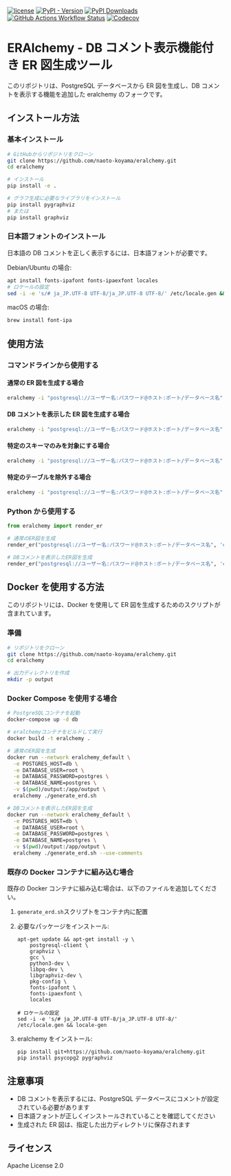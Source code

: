 [![license](https://img.shields.io/badge/License-Apache%202.0-yellow?logo=opensourceinitiative&logoColor=white)](LICENSE)
[![PyPI - Version](https://img.shields.io/pypi/v/eralchemy?logo=pypi&logoColor=white)](https://pypi.org/project/ERAlchemy/)
[![PyPI Downloads](https://img.shields.io/pypi/dm/eralchemy?logo=pypi&logoColor=white)](https://pypi.org/project/eralchemy/)
[![GitHub Actions Workflow Status](https://img.shields.io/github/actions/workflow/status/eralchemy/eralchemy/unit.yaml?logo=github&logoColor=white)](https://github.com/eralchemy/eralchemy/actions/workflows/unit.yaml)
[![Codecov](https://img.shields.io/codecov/c/github/eralchemy/eralchemy?logo=codecov&logoColor=white&token=gSfKRZVvAh)](https://app.codecov.io/gh/eralchemy/eralchemy/tree/main)

# ERAlchemy - DB コメント表示機能付き ER 図生成ツール

このリポジトリは、PostgreSQL データベースから ER 図を生成し、DB コメントを表示する機能を追加した eralchemy のフォークです。

## インストール方法

### 基本インストール

```bash
# GitHubからリポジトリをクローン
git clone https://github.com/naoto-koyama/eralchemy.git
cd eralchemy

# インストール
pip install -e .

# グラフ生成に必要なライブラリをインストール
pip install pygraphviz
# または
pip install graphviz
```

### 日本語フォントのインストール

日本語の DB コメントを正しく表示するには、日本語フォントが必要です。

Debian/Ubuntu の場合:

```bash
apt install fonts-ipafont fonts-ipaexfont locales
# ロケールの設定
sed -i -e 's/# ja_JP.UTF-8 UTF-8/ja_JP.UTF-8 UTF-8/' /etc/locale.gen && locale-gen
```

macOS の場合:

```bash
brew install font-ipa
```

## 使用方法

### コマンドラインから使用する

#### 通常の ER 図を生成する場合

```bash
eralchemy -i "postgresql://ユーザー名:パスワード@ホスト:ポート/データベース名" -o erd_normal.pdf
```

#### DB コメントを表示した ER 図を生成する場合

```bash
eralchemy -i "postgresql://ユーザー名:パスワード@ホスト:ポート/データベース名" -o erd_comments.pdf --use-comments
```

#### 特定のスキーマのみを対象にする場合

```bash
eralchemy -i "postgresql://ユーザー名:パスワード@ホスト:ポート/データベース名" -o erd.pdf --use-comments -s "スキーマ名"
```

#### 特定のテーブルを除外する場合

```bash
eralchemy -i "postgresql://ユーザー名:パスワード@ホスト:ポート/データベース名" -o erd.pdf --use-comments --exclude-tables テーブル1 テーブル2
```

### Python から使用する

```python
from eralchemy import render_er

# 通常のER図を生成
render_er("postgresql://ユーザー名:パスワード@ホスト:ポート/データベース名", 'erd_normal.png')

# DBコメントを表示したER図を生成
render_er("postgresql://ユーザー名:パスワード@ホスト:ポート/データベース名", 'erd_comments.png', use_comments=True)
```

## Docker を使用する方法

このリポジトリには、Docker を使用して ER 図を生成するためのスクリプトが含まれています。

### 準備

```bash
# リポジトリをクローン
git clone https://github.com/naoto-koyama/eralchemy.git
cd eralchemy

# 出力ディレクトリを作成
mkdir -p output
```

### Docker Compose を使用する場合

```bash
# PostgreSQLコンテナを起動
docker-compose up -d db

# eralchemyコンテナをビルドして実行
docker build -t eralchemy .

# 通常のER図を生成
docker run --network eralchemy_default \
  -e POSTGRES_HOST=db \
  -e DATABASE_USER=root \
  -e DATABASE_PASSWORD=postgres \
  -e DATABASE_NAME=postgres \
  -v $(pwd)/output:/app/output \
  eralchemy ./generate_erd.sh

# DBコメントを表示したER図を生成
docker run --network eralchemy_default \
  -e POSTGRES_HOST=db \
  -e DATABASE_USER=root \
  -e DATABASE_PASSWORD=postgres \
  -e DATABASE_NAME=postgres \
  -v $(pwd)/output:/app/output \
  eralchemy ./generate_erd.sh --use-comments
```

### 既存の Docker コンテナに組み込む場合

既存の Docker コンテナに組み込む場合は、以下のファイルを追加してください。

1. `generate_erd.sh`スクリプトをコンテナ内に配置
2. 必要なパッケージをインストール:

   ```
   apt-get update && apt-get install -y \
       postgresql-client \
       graphviz \
       gcc \
       python3-dev \
       libpq-dev \
       libgraphviz-dev \
       pkg-config \
       fonts-ipafont \
       fonts-ipaexfont \
       locales

   # ロケールの設定
   sed -i -e 's/# ja_JP.UTF-8 UTF-8/ja_JP.UTF-8 UTF-8/' /etc/locale.gen && locale-gen
   ```

3. eralchemy をインストール:
   ```
   pip install git+https://github.com/naoto-koyama/eralchemy.git
   pip install psycopg2 pygraphviz
   ```

## 注意事項

- DB コメントを表示するには、PostgreSQL データベースにコメントが設定されている必要があります
- 日本語フォントが正しくインストールされていることを確認してください
- 生成された ER 図は、指定した出力ディレクトリに保存されます

## ライセンス

Apache License 2.0
